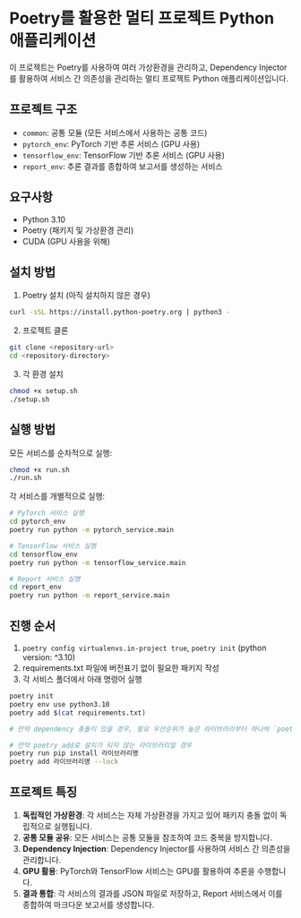 # Poetry를 활용한 멀티 프로젝트 Python 애플리케이션

이 프로젝트는 Poetry를 사용하여 여러 가상환경을 관리하고, Dependency Injector를 활용하여 서비스 간 의존성을 관리하는 멀티 프로젝트 Python 애플리케이션입니다.

## 프로젝트 구조

- `common`: 공통 모듈 (모든 서비스에서 사용하는 공통 코드)
- `pytorch_env`: PyTorch 기반 추론 서비스 (GPU 사용)
- `tensorflow_env`: TensorFlow 기반 추론 서비스 (GPU 사용)
- `report_env`: 추론 결과를 종합하여 보고서를 생성하는 서비스

## 요구사항

- Python 3.10
- Poetry (패키지 및 가상환경 관리)
- CUDA (GPU 사용을 위해)

## 설치 방법

1. Poetry 설치 (아직 설치하지 않은 경우)

```bash
curl -sSL https://install.python-poetry.org | python3 -
```

2. 프로젝트 클론

```bash
git clone <repository-url>
cd <repository-directory>
```

3. 각 환경 설치

```bash
chmod +x setup.sh
./setup.sh
```

## 실행 방법

모든 서비스를 순차적으로 실행:

```bash
chmod +x run.sh
./run.sh
```

각 서비스를 개별적으로 실행:

```bash
# PyTorch 서비스 실행
cd pytorch_env
poetry run python -m pytorch_service.main

# TensorFlow 서비스 실행
cd tensorflow_env
poetry run python -m tensorflow_service.main

# Report 서비스 실행
cd report_env
poetry run python -m report_service.main
```

## 진행 순서

1. `poetry config virtualenvs.in-project true`, `poetry init` (python version: ^3.10)
2. requirements.txt 파일에 버전표기 없이 필요한 패키지 작성
3. 각 서비스 폴더에서 아래 명령어 실행

```bash
poetry init
poetry env use python3.10
poetry add $(cat requirements.txt)

# 만약 dependency 충돌이 있을 경우, 필요 우선순위가 높은 라이브러리부터 하나씩 `poetry add`로 하나씩 추가하면서 버전을 조절합니다.

# 만약 poetry add로 설치가 되지 않는 라이브러리일 경우
poetry run pip install 라이브러리명
poetry add 라이브러리명 --lock
```

## 프로젝트 특징

1. **독립적인 가상환경**: 각 서비스는 자체 가상환경을 가지고 있어 패키지 충돌 없이 독립적으로 실행됩니다.
2. **공통 모듈 공유**: 모든 서비스는 공통 모듈을 참조하여 코드 중복을 방지합니다.
3. **Dependency Injection**: Dependency Injector를 사용하여 서비스 간 의존성을 관리합니다.
4. **GPU 활용**: PyTorch와 TensorFlow 서비스는 GPU를 활용하여 추론을 수행합니다.
5. **결과 통합**: 각 서비스의 결과를 JSON 파일로 저장하고, Report 서비스에서 이를 종합하여 마크다운 보고서를 생성합니다.

